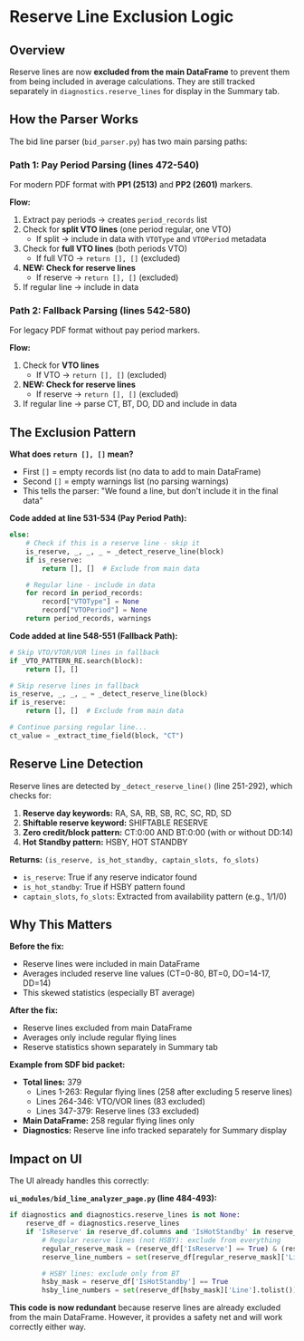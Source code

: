 # Reserve Line Exclusion Logic

## Overview
Reserve lines are now **excluded from the main DataFrame** to prevent them from being included in average calculations. They are still tracked separately in `diagnostics.reserve_lines` for display in the Summary tab.

## How the Parser Works

The bid line parser (`bid_parser.py`) has two main parsing paths:

### Path 1: Pay Period Parsing (lines 472-540)
For modern PDF format with **PP1 (2513)** and **PP2 (2601)** markers.

**Flow:**
1. Extract pay periods → creates `period_records` list
2. Check for **split VTO lines** (one period regular, one VTO)
   - If split → include in data with `VTOType` and `VTOPeriod` metadata
3. Check for **full VTO lines** (both periods VTO)
   - If full VTO → `return [], []` (excluded)
4. **NEW: Check for reserve lines**
   - If reserve → `return [], []` (excluded)
5. If regular line → include in data

### Path 2: Fallback Parsing (lines 542-580)
For legacy PDF format without pay period markers.

**Flow:**
1. Check for **VTO lines**
   - If VTO → `return [], []` (excluded)
2. **NEW: Check for reserve lines**
   - If reserve → `return [], []` (excluded)
3. If regular line → parse CT, BT, DO, DD and include in data

## The Exclusion Pattern

**What does `return [], []` mean?**
- First `[]` = empty records list (no data to add to main DataFrame)
- Second `[]` = empty warnings list (no parsing warnings)
- This tells the parser: "We found a line, but don't include it in the final data"

**Code added at line 531-534 (Pay Period Path):**
```python
else:
    # Check if this is a reserve line - skip it
    is_reserve, _, _, _ = _detect_reserve_line(block)
    if is_reserve:
        return [], []  # Exclude from main data

    # Regular line - include in data
    for record in period_records:
        record["VTOType"] = None
        record["VTOPeriod"] = None
    return period_records, warnings
```

**Code added at line 548-551 (Fallback Path):**
```python
# Skip VTO/VTOR/VOR lines in fallback
if _VTO_PATTERN_RE.search(block):
    return [], []

# Skip reserve lines in fallback
is_reserve, _, _, _ = _detect_reserve_line(block)
if is_reserve:
    return [], []  # Exclude from main data

# Continue parsing regular line...
ct_value = _extract_time_field(block, "CT")
```

## Reserve Line Detection

Reserve lines are detected by `_detect_reserve_line()` (line 251-292), which checks for:

1. **Reserve day keywords:** RA, SA, RB, SB, RC, SC, RD, SD
2. **Shiftable reserve keyword:** SHIFTABLE RESERVE
3. **Zero credit/block pattern:** CT:0:00 AND BT:0:00 (with or without DD:14)
4. **Hot Standby pattern:** HSBY, HOT STANDBY

**Returns:** `(is_reserve, is_hot_standby, captain_slots, fo_slots)`
- `is_reserve`: True if any reserve indicator found
- `is_hot_standby`: True if HSBY pattern found
- `captain_slots`, `fo_slots`: Extracted from availability pattern (e.g., 1/1/0)

## Why This Matters

**Before the fix:**
- Reserve lines were included in main DataFrame
- Averages included reserve line values (CT=0-80, BT=0, DO=14-17, DD=14)
- This skewed statistics (especially BT average)

**After the fix:**
- Reserve lines excluded from main DataFrame
- Averages only include regular flying lines
- Reserve statistics shown separately in Summary tab

**Example from SDF bid packet:**
- **Total lines:** 379
  - Lines 1-263: Regular flying lines (258 after excluding 5 reserve lines)
  - Lines 264-346: VTO/VOR lines (83 excluded)
  - Lines 347-379: Reserve lines (33 excluded)
- **Main DataFrame:** 258 regular flying lines only
- **Diagnostics:** Reserve line info tracked separately for Summary display

## Impact on UI

The UI already handles this correctly:

**`ui_modules/bid_line_analyzer_page.py` (line 484-493):**
```python
if diagnostics and diagnostics.reserve_lines is not None:
    reserve_df = diagnostics.reserve_lines
    if 'IsReserve' in reserve_df.columns and 'IsHotStandby' in reserve_df.columns:
        # Regular reserve lines (not HSBY): exclude from everything
        regular_reserve_mask = (reserve_df['IsReserve'] == True) & (reserve_df['IsHotStandby'] == False)
        reserve_line_numbers = set(reserve_df[regular_reserve_mask]['Line'].tolist())

        # HSBY lines: exclude only from BT
        hsby_mask = reserve_df['IsHotStandby'] == True
        hsby_line_numbers = set(reserve_df[hsby_mask]['Line'].tolist())
```

**This code is now redundant** because reserve lines are already excluded from the main DataFrame. However, it provides a safety net and will work correctly either way.
